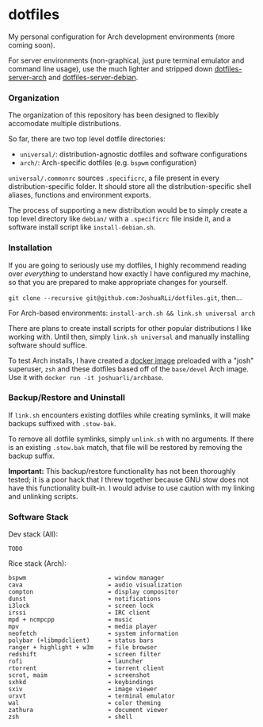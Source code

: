 # dotfiles
My personal configuration for Arch development environments (more coming soon).

For server environments (non-graphical, just pure terminal emulator and command line usage), use the much lighter and stripped down [dotfiles-server-arch](https://github.com/JoshuaRLi/dotfiles-server-arch) and [dotfiles-server-debian](https://github.com/JoshuaRLi/dotfiles-server-debian).


### Organization

The organization of this repository has been designed to flexibly accomodate multiple distributions.

So far, there are two top level dotfile directories:

* `universal/`: distribution-agnostic dotfiles and software configurations
* `arch/`: Arch-specific dotfiles (e.g. `bspwm` configuration)

`universal/.commonrc` sources `.specificrc`, a file present in every distribution-specific folder. It should store all the distribution-specific shell aliases, functions and environment exports.

The process of supporting a new distribution would be to simply create a top level directory like `debian/` with a `.specificrc` file inside it, and a software install script like `install-debian.sh`.


### Installation

If you are going to seriously use my dotfiles, I highly recommend reading over _everything_ to understand how exactly I have configured my machine, so that you are prepared to make appropriate changes for yourself.

`git clone --recursive git@github.com:JoshuaRLi/dotfiles.git`, then...

For Arch-based environments: `install-arch.sh && link.sh universal arch`

There are plans to create install scripts for other popular distributions I like working with. Until then, simply `link.sh universal` and manually installing software should suffice.

To test Arch installs, I have created a [docker image](https://hub.docker.com/r/joshuarli/archbase/) preloaded with a "josh" superuser, `zsh` and these dotfiles based off of the `base/devel` Arch image. Use it with `docker run -it joshuarli/archbase`.


### Backup/Restore and Uninstall

If `link.sh` encounters existing dotfiles while creating symlinks, it will make backups suffixed with `.stow-bak`. 

To remove all dotfile symlinks, simply `unlink.sh` with no arguments. If there is an existing `.stow.bak` match, that file will be restored by removing the backup suffix.

**Important:** This backup/restore functionality has not been thoroughly tested; it is a poor hack that I threw together because GNU stow does not have this functionality built-in. I would advise to use caution with my linking and unlinking scripts.


### Software Stack

Dev stack (All):

```
TODO
```

Rice stack (Arch):

```
bspwm                       ➔ window manager
cava                        ➔ audio visualization
compton                     ➔ display compositor
dunst                       ➔ notifications
i3lock                      ➔ screen lock
irssi                       ➔ IRC client
mpd + ncmpcpp               ➔ music
mpv                         ➔ media player
neofetch                    ➔ system information
polybar (+libmpdclient)     ➔ status bars
ranger + highlight + w3m    ➔ file browser
redshift                    ➔ screen filter
rofi                        ➔ launcher
rtorrent                    ➔ torrent client
scrot, maim                 ➔ screenshot
sxhkd                       ➔ keybindings
sxiv                        ➔ image viewer
urxvt                       ➔ terminal emulator
wal                         ➔ color theming
zathura                     ➔ document viewer
zsh                         ➔ shell
```
